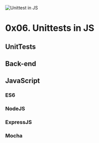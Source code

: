 ![Unittest in JS](https://encrypted-tbn0.gstatic.com/images?q=tbn:ANd9GcTiPX1_gdrCFFOnG4eRg7P9tS2s9S3nfuvqug&usqp=CAU)

# 0x06. Unittests in JS
## UnitTests
## Back-end
## JavaScript
### ES6
### NodeJS
### ExpressJS
### Mocha
